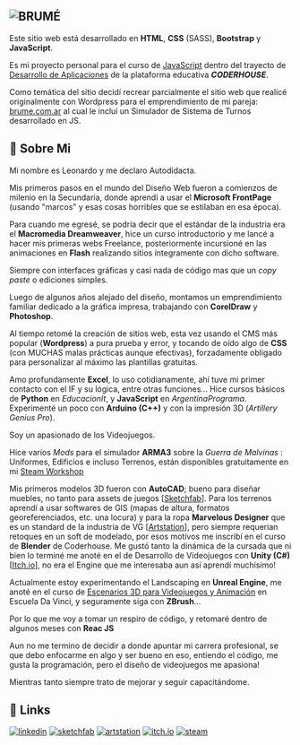 
## <picture><source media="(prefers-color-scheme: dark)" srcset="https://brume.com.ar/wp-content/uploads/2024/02/brumeB_60.png"><source media="(prefers-color-scheme: light)" srcset="https://brume.com.ar/wp-content/uploads/2024/02/brumeN_60.png"><img alt="BRUMÉ"></picture>

Este sitio web está desarrollado en **HTML**, **CSS** (SASS), **Bootstrap** y **JavaScript**.

Es mi proyecto personal para el curso de [JavaScript](https://www.coderhouse.com/ar/online/javascript) dentro del trayecto de [Desarrollo de Aplicaciones](https://www.coderhouse.com/online/desarrollo-de-aplicaciones) de la plataforma educativa ***CODERHOUSE***. 

Como temática del sitio decidí recrear parcialmente el sitio web que realicé originalmente con Wordpress para el emprendimiento de mi pareja: [brume.com.ar](https://brume.com.ar) al cual le incluí un Simulador de Sistema de Turnos desarrollado en JS.

## 🚀 Sobre Mi
Mi nombre es Leonardo y me declaro Autodidacta.

Mis primeros pasos en el mundo del Diseño Web fueron a comienzos de milenio en la Secundaria, donde aprendí a usar el **Microsoft FrontPage** (usando "marcos" y esas cosas horribles que se estilaban en esa época).

Para cuando me egresé, se podría decir que el estándar de la industria era el **Macromedia Dreamweaver**, hice un curso introductorio y me lancé a hacer mis primeras webs Freelance, posteriormente incursioné en las animaciones en **Flash** realizando sitios íntegramente con dicho software.

Siempre con interfaces gráficas y casi nada de código mas que un _copy paste_ o ediciones simples.

Luego de algunos años alejado del diseño, montamos un emprendimiento familiar dedicado a la gráfica impresa, trabajando con **CorelDraw** y **Photoshop**.

Al tiempo retomé la creación de sitios web, esta vez usando el CMS más popular (**Wordpress**) a pura prueba y error, y tocando de oído algo de **CSS** (con MUCHAS malas prácticas aunque efectivas), forzadamente obligado para personalizar al máximo las plantillas gratuitas.

Amo profundamente **Excel**, lo uso cotidianamente, ahí tuve mi primer contacto con el IF y su lógica, entre otras funciones... Hice cursos básicos de **Python** en _EducacionIt_, y **JavaScript** en _ArgentinaPrograma_. Experimenté un poco con **Arduino (C++)** y con la impresión 3D (_Artillery Genius Pro_).

Soy un apasionado de los Videojuegos.

Hice varios _Mods_ para el simulador **ARMA3** sobre la _Guerra de Malvinas_ : Uniformes, Edificios e incluso Terrenos, están disponibles gratuitamente en mi [Steam Workshop](https://steamcommunity.com/id/loro_cdm/myworkshopfiles/?appid=107410)

Mis primeros modelos 3D fueron con **AutoCAD**; bueno para diseñar muebles, no tanto para assets de juegos [[Sketchfab](https://sketchfab.com/leodanos)]. Para los terrenos aprendí a usar softwares de GIS (mapas de altura, formatos georeferenciados, etc. una locura) y para la ropa **Marvelous Designer** que es un standard de la industria de VG [[Artstation](https://artstation.com/leodanos)], pero siempre requerian retoques en un soft de modelado, por esos motivos me inscribí en el curso de **Blender** de Coderhouse. Me gustó tanto la dinámica de la cursada que ni bien lo terminé me anoté en el de Desarrollo de Videojuegos con **Unity (C#)** [[Itch.io](https://leodanos.itch.io/luxoo)], no era el Engine que me interesaba aun así aprendí muchísimo!

Actualmente estoy experimentando el Landscaping en **Unreal Engine**, me anoté en el curso de [Escenarios 3D para Videojuegos y Animación](https://davinci.edu.ar/cursos/adultos/arte-3d-escenarios-para-videojuegos-y-animacion) en Escuela Da Vinci, y seguramente siga con **ZBrush**...

Por lo que me voy a tomar un respiro de código, y retomaré dentro de algunos meses con **Reac JS**

Aun no me termino de decidir a donde apuntar mi carrera profesional, se que debo enfocarme en algo y ser bueno en eso, entiendo el código, me gusta la programación, pero el diseño de videojuegos me apasiona!

Mientras tanto siempre trato de mejorar y seguir capacitándome.
## 🔗 Links
[![linkedin](https://img.shields.io/badge/linkedin-0A66C2?style=for-the-badge&logo=linkedin&logoColor=white)](https://www.linkedin.com/in/leonardodanos/)
[![sketchfab](https://img.shields.io/badge/sketchfab-%231CAAD9.svg?&style=for-the-badge&logo=sketchfab&logoColor=white)](https://sketchfab.com/leodanos)
[![artstation](https://img.shields.io/badge/artstation-%2313AFF0.svg?&style=for-the-badge&logo=artstation&logoColor=white)](https://artstation.com/leodanos)
[![itch.io](https://img.shields.io/badge/itch.io-%23FA5C5C.svg?&style=for-the-badge&logo=itch.io&logoColor=white)](https://leodanos.itch.io/luxoo)
[![steam](https://img.shields.io/badge/steam-%23000000.svg?&style=for-the-badge&logo=steam&logoColor=white)](https://steamcommunity.com/id/loro_cdm/myworkshopfiles/?appid=107410)
